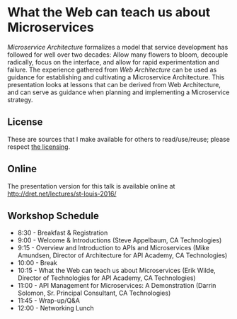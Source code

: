 # What the Web can teach us about Microservices

*Microservice Architecture* formalizes a model that service development has followed for well over two decades: Allow many flowers to bloom, decouple radically, focus on the interface, and allow for rapid experimentation and failure. The experience gathered from *Web Architecture* can be used as guidance for establishing and cultivating a Microservice Architecture. This presentation looks at lessons that can be derived from Web Architecture, and can serve as guidance when planning and implementing a Microservice strategy.


## License

These are sources that I make available for others to read/use/reuse; please respect [the licensing](../LICENSE).


## Online

The presentation version for this talk is available online at http://dret.net/lectures/st-louis-2016/


## Workshop Schedule

* 8:30 - Breakfast & Registration
* 9:00 - Welcome & Introductions (Steve Appelbaum, CA Technologies)
* 9:15 - Overview and Introduction to APIs and Microservices (Mike Amundsen, Director of Architecture for API Academy, CA Technologies)
* 10:00 - Break
* 10:15 - What the Web can teach us about Microservices (Erik Wilde, Director of Technologies for API Academy, CA Technologies)
* 11:00 - API Management for Microservices: A Demonstration (Darrin Solomon, Sr. Principal Consultant, CA Technologies)
* 11:45 - Wrap-up/Q&A
* 12:00 - Networking Lunch
